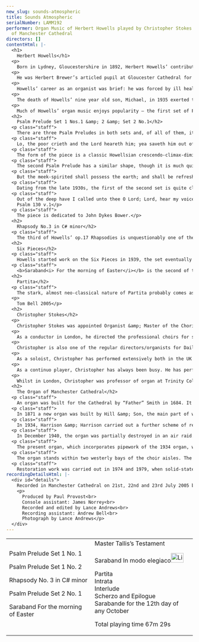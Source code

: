 ```yaml
---
new_slug: sounds-atmospheric
title: Sounds Atmospheric
serialNumber: LAMM192
performer: Organ Music of Herbert Howells played by Christopher Stokes on the organ
  of Manchester Cathedral
directors: []
contentHtml: |-
  <h1>
    Herbert Howells</h1>
  <p>
    Born in Lydney, Gloucestershire in 1892, Herbert Howells’ contribution to the twentieth century organ repertoire is one of the most significant of any British composer.</p>
  <p>
    He was Herbert Brewer’s articled pupil at Gloucester Cathedral for two years before taking up a scholarship to the Royal College of Music in 1912. There he studied with, among others, Stanford, who described the young Howells as his “son in music”. It is interesting that the man, who in many ways, set the tone for Cathedral music in the nineteenth century should be so closely linked with the man who set the tone for the twentieth. In fact, Howells’ contribution to the Cathedral repertoire dates largely from the 1940s onwards, his considerable early successes being chiefly as a secular composer. Stanford conducted the premiere of his First Piano Concerto (1913), and his 1916 Piano Quartet and 1919 Rhapsodic Quintet for Clarinet and Strings, which both won awards from the Carnegie Trust.</p>
  <p>
    Howells’ career as an organist was brief: he was forced by ill health to quit the post of sub-organist at Salisbury Cathedral in 1917. He later deputised for a conscripted Robin Orr at St. John’s College, Cambridge between 1941 and 1945. He taught at the RCM for many years, was director of music at St.Paul’s Girls School, Hammersmith, between 1936 and 1962, and was King Edward VII Professor of Music at London University from 1950. He was awarded a CBE in 1953.</p>
  <p>
    The death of Howells’ nine year old son, Michael, in 1935 exerted the most profound influence on his music. In fact, he had composed relatively little during the years following Michael’s birth, but the child’s tragic death resulted in the creation of some of Howells’ most beautiful and heartfelt music. A deeply felt cello concerto dating from this time was never completed, but in the late thirties appeared Hymnus Paradisi – perhaps his greatest work. The second set of Psalm Preludes date from the same period.</p>
  <p>
    Much of Howells’ organ music enjoys popularity – the first set of Psalm Preludes and certain of the Six Pieces in particular are regularly heard. The more challenging second set of Psalm Preludes and the three Rhapsodies (op.17) are also familiar. It is a shame that his larger-scale works are unjustly neglected. Of his two Sonatas, the second from 1932 contains some of the most impassioned organ writing from an Englishman. The remarkable, and much later, Partita fortunately is given an airing here. Of her father’s final decline, Howells’ daughter Ursula wrote the following, which is quoted in Paul Spicer’s book, Herbert Howells: ‘In the last months I saw that ‘Hymnus’ was on the radio and I told him it was on. He asked what it was. I told him that he had written it for Michael. He said “I don’t want to hear it”, but I just left it on. And I went through at the end of it, and there he was just lying there with tears streaming down his face saying “did I write that?”’</p>
  <h2>
    Psalm Prelude Set 1 Nos.1 &amp; 2 &amp; Set 2 No.1</h2>
  <p class="staff">
    There are three Psalm Preludes in both sets and, of all of them, it is perhaps set 1 no.1 that is the most often heard. Unlike the Rhapsodies and many of Howells’ other solo organ works the Psalm Preludes are programmatic – as their collective title implies they illuminate in music verses from the psalms. The first set date from 1915 - 1916; the hallmarks of the composer’s unmistakable style all being in evidence despite his young age – Howells was merely 24 in 1916. The first is dedicated to Sir Walter Parratt and takes as its inspiration Psalm 34, verse 6:</p>
  <p class="staff">
    Lo, the poor crieth and the Lord heareth him; yea saveth him out of all his troubles.</p>
  <p class="staff">
    The form of the piece is a classic Howellsian crescendo-climax-diminuendo.</p>
  <p class="staff">
    The second Psalm Prelude has a similar shape, though it is much quieter. Dedicated to Harry Stevens-Davis it is based on the 11th verse of Psalm 37:</p>
  <p class="staff">
    But the meek-spirited shall possess the earth; and shall be refreshed in the multitude of peace.</p>
  <p class="staff">
    Dating from the late 1930s, the first of the second set is quite clearly a musical response to the death of Michael. This is Howells at his most passionate – the cavernous opening of the piece leading ultimately to a climactic fff before the music falls away again.</p>
  <p class="staff">
    Out of the deep have I called unto thee O Lord; Lord, hear my voice<br>
    Psalm 130 v.1</p>
  <p class="staff">
    The piece is dedicated to John Dykes Bower.</p>
  <h2>
    Rhapsody No.3 in C# minor</h2>
  <p class="staff">
    The third of Howells’ op.17 Rhapsodies is unquestionably one of the most dramatic and effective pieces in the organ repertoire. Whilst it is not programmatic in the manner of the Psalm Preludes, it does have a story: whilst recovering from illness in 1918, Howells spent some time staying with Edward Bairstow in York. Disturbed by a zeppelin raid, Howells wrote this turbulent piece in a single all-night sitting.</p>
  <h2>
    Six Pieces</h2>
  <p class="staff">
    Howells started work on the Six Pieces in 1939, the set eventually being completed after the Second World War and dedicated to Herbert Sumsion. Three of the pieces are presented here:</p>
  <p class="staff">
    <b>Saraband<i> For the morning of Easter</i></b> is the second of the set, and was written in 1940. Howells’ use of an archaic dance-form reveals his interest in Tudor and Elizabethan music, though of course everything about the piece beyond this is utterly his own. It ends as it begins – in a brilliant C major. Also reflecting Howells’ interest in his musical forebears, <b>Master Tallis’s Testament</b> (also written in 1940, the third in the collection) is a particularly important piece in his output. It was always one of his favourite works, and was strongly linked in his mind to Vaughan Williams’ Tallis Fantasia. The fifth of the Six Pieces, <b>Saraband <i>In modo elegiaco</i></b> was the last to be completed, being finished on the 16th September 1945. A few days earlier was the tenth anniversary of Michael’s death, and no doubt this intense and moving work was influenced heavily by both this and the carnage of the World War II.</p>
  <h2>
    Partita</h2>
  <p class="staff">
    The stark, almost neo-classical nature of Partita probably comes as something of a shock to anyone familiar with the Herbert Howells of the first set of Psalm Preludes. Originally entitled Sonata in Division, it became Partita between its completion at the beginning of September 1971 and its presentation on the 28th of September to its dedicatee, Edward Heath. Many years earlier, Howells had promised to write Heath (then organ scholar at Balliol College Oxford) a piece should he ever become Prime Minister. Almost as soon as Heath arrived in Downing Street in 1970, Howells began writing.</p>
  <p>
    Tom Bell 2005</p>
  <h2>
    Christopher Stokes</h2>
  <p>
    Christopher Stokes was appointed Organist &amp; Master of the Choristers of Manchester Cathedral in 1996, having previously been appointed Organist of the Cathedral in 1992. Prior to that he worked in London, having held posts in two of London’s leading churches: as Organist &amp; Master of Music at St. Martin-in-the-Fields in Trafalgar Square and Director of Music at St. Margaret’s, Westminster Abbey.</p>
  <p>
    As a conductor in London, he directed the professional choirs for services at St. Martin’s and St. Margaret’s. He also founded The Baroque Soloists of St Martin-in-the-Fields, (a group of leading baroque players and singers in London). In Manchester he directs the Cathedral Choir, which, in addition to the essential Opus Dei, sings for regular television and radio broadcasts and has recorded a number of CDs, which have receive critical acclaim. He also conducts the Cathedral Chorale, which performs with the Manchester Camerata and the Northern Chamber Orchestra.</p>
  <p>
    Christopher is also one of the regular directors/organists for Daily Service on BBC Radio 4. He directed the music for the 2001 live transmission of the Ascension Day service on Radio 4, conducting the Academy of St. Martin in the Fields and the Daily Service Singers. He again directed the service in 2002 with His Majesties Sagbutts and Cornetts.</p>
  <p>
    As a soloist, Christopher has performed extensively both in the UK and abroad. In 1997 he was the first to record on the Marcussen organ in Manchester’s new Bridgewater Hall with the BBC Philharmonic Orchestra, and played Elgar’s Organ Sonata in G there as part of the ‘Concert Plus’ series for the BBC. Since then, he has given two further recitals there. He has appeared as concerto soloist with numerous orchestras including the Manchester Camerata, the Northern Chamber Orchestra and the Orchestra of the Golden Age. This year he has given concerts in Germany, during which time he made a live concert-recording of a Handel organ concerto with the German Radio Orchestra in the Gewandhaus in Leipzig. His CD recording of Elgar and Stanford’s organ works has received critical acclaim.</p>
  <p>
    As a continuo player, Christopher has always been busy. He has performed, toured, broadcast and recorded with most of Britain’s leading orchestras including the Hanover Band; the London Mozart Players; the London Symphony Orchestra; the London Bach Orchestra; the BBC Philharmonic Orchestra; the Hallé Orchestra and the Northern Chamber Orchestra. He has also performed and recorded with the Salzburg Bach-Chor and the German Radio Choir. He has a great many television and radio broadcasts to his credit. Christopher also works as a piano accompanist.</p>
  <p>
    Whilst in London, Christopher was professor of organ at Trinity College of Music from 1976-1992, where he also studied from 1972-1976. He was invited to become Head of Organ Studies at Chetham’s School of Music in 1994. He is a Council Member of the Royal College of Organists and was the Artistic Director of the College’s Performer of the Year 2000 competition.</p>
  <h2>
    The Organ of Manchester Cathedral</h2>
  <p class="staff">
    An organ was built for the Cathedral by “Father” Smith in 1684. It stood on the screen until 1861, when it was removed to a side chapel and a large three-manual organ was installed in the Jesus Chapel by Nicholson &amp; Co.</p>
  <p class="staff">
    In 1871 a new organ was built by Hill &amp; Son, the main part of which stood on the screen in a new case by Sir George Gilbert Scott. This organ was rebuilt by the same firm in 1910, with the majority of the organ divided each side of the choir stalls, and a second Great division on the screen. It was revoiced and altered by Harrison &amp; Harrison in 1918.</p>
  <p class="staff">
    In 1934, Harrison &amp; Harrison carried out a further scheme of restoration and additions, with the provision of new electro-pneumatic action. The Choir Organ was enclosed and remodelled, and the small Father Smith organ was connected to the main console (while also remaining playable from its own keyboard).</p>
  <p class="staff">
    In December 1940, the organ was partially destroyed in an air raid. The Swell, Solo and most of the Pedal organ were seriously damaged; the Great, Choir and Screen departments were only slightly harmed; and the console alone remained intact. The Father Smith organ was destroyed. In 1943, a temporary two manual organ was constructed by Harrison &amp; Harrison.</p>
  <p class="staff">
    The present organ, which incorporates pipework of the 1934 organ, was installed between 1952 and 1957. The specification was drawn up by Norman Cocker, the Cathedral Organist, in consultation with the organ builders, with certain modifications suggested by his successor, Allan Wicks.</p>
  <p class="staff">
    The organ stands within two westerly bays of the choir aisles. The Choir and Great Organs are on the South side; the Swell and Solo on the North; the Pedal on both sides, with the Open Woods and Ophicleides in the Jesus Chapel. A new console was placed in the chancel; the old console was retained and placed in the nave.</p>
  <p class="staff">
    Restoration work was carried out in 1974 and 1979, when solid-state coupler and combination actions were provided. The nave console was removed, and the chancel console rebuilt on the choir screen. A new sequencing/general system was added in 1995 by Alan Taylor &amp; Co.</p>
recordingDetailsHtml: |-
  <div id="details">
    Recorded in Manchester Cathedral on 21st, 22nd and 23rd July 2005 by kind permission of the Dean and Canons.
    <p>
      Produced by Paul Provost<br>
      Console assistant: James Norrey<br>
      Recorded and edited by Lance Andrews<br>
      Recording assistant: Andrew Bell<br>
      Photograph by Lance Andrews</p>
  </div>
---
```


<table class="tracktable">
  <tbody>
    <tr>
      <td class="column1">
        <span class="composer">Psalm Prelude Set 1 No. 1</span>
        <p>
          <span class="composer">Psalm Prelude Set 1 No. 2</span></p>
        <p>
          <span class="composer">Rhapsody No. 3 in C# minor</span></p>
        <p>
          <span class="composer">Psalm Prelude Set 2 No. 1</span></p>
        <p>
          <span class="composer">Saraband For the morning of Easter</span></p>
      </td>
      <td class="column2">
        <span class="composer">Master Tallis’s Testament</span>
        <p>
          <span class="composer">Saraband In modo elegiaco<a href="cliplinks/saraband.ram"><img alt="Listen to this track" src="/web/20120720022511im_/http://www.lammas.co.uk/sites/default/files/mobileplugin/180x180/47790a0917f8459f5d041f2791e4566b.gif" style="width: 34px; height: 26px;"></a></span></p>
        <p>
          <span class="composer">Partita</span><br>
          <span class="trackname"> Intrata<br>
            Interlude<br>
            Scherzo and Epilogue<br>
            Sarabande for the 12th day of any October</span></p>
        <p>				<span id="playingtime">Total playing time 67m 29s</span></p>
      </td>
    </tr>
  </tbody>
</table>
